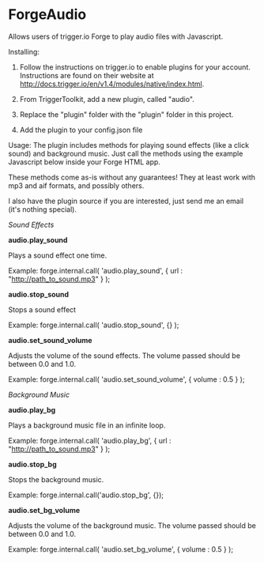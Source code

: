 ForgeAudio
==========

Allows users of trigger.io Forge to play audio files with Javascript.

Installing:

1.  Follow the instructions on trigger.io to enable plugins for your account.  Instructions are found on their website at http://docs.trigger.io/en/v1.4/modules/native/index.html.

2.  From TriggerToolkit, add a new plugin, called "audio".

3.  Replace the "plugin" folder with the "plugin" folder in this project.

4.  Add the plugin to your config.json file

Usage:
The plugin includes methods for playing sound effects (like a click sound) and background music.  Just call the methods using the example Javascript below inside your Forge HTML app.

These methods come as-is without any guarantees!  They at least work with mp3 and aif formats, and possibly others.

I also have the plugin source if you are interested, just send me an email (it's nothing special).

*Sound Effects*

**audio.play_sound**

Plays a sound effect one time.

Example:
forge.internal.call(
	'audio.play_sound', 
	{ url : "http://path_to_sound.mp3" }
);

**audio.stop_sound**

Stops a sound effect

Example:
forge.internal.call(
	'audio.stop_sound', 
	{}
);

**audio.set_sound_volume**

Adjusts the volume of the sound effects.  The volume passed should be between 0.0 and 1.0.

Example:
forge.internal.call(
	'audio.set_sound_volume', 
	{
		volume : 0.5
	}
);

*Background Music*

**audio.play_bg**

Plays a background music file in an infinite loop.

Example:
forge.internal.call(
	'audio.play_bg', 
	{ url : "http://path_to_sound.mp3" }
);

**audio.stop_bg**

Stops the background music.

Example:
forge.internal.call('audio.stop_bg', {});

**audio.set_bg_volume**

Adjusts the volume of the background music.  The volume passed should be between 0.0 and 1.0.

Example:
forge.internal.call(
	'audio.set_bg_volume', 
	{
		volume : 0.5
	}
);

